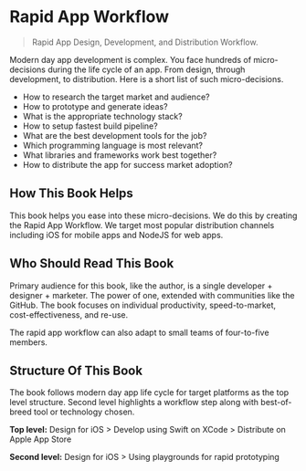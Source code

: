 # Rapid App Workflow

> Rapid App Design, Development, and Distribution Workflow.

Modern day app development is complex. You face hundreds of micro-decisions during the life cycle of an app. From design, through development, to distribution. Here is a short list of such micro-decisions.

- How to research the target market and audience?
- How to prototype and generate ideas?
- What is the appropriate technology stack?
- How to setup fastest build pipeline?
- What are the best development tools for the job?
- Which programming language is most relevant?
- What libraries and frameworks work best together?
- How to distribute the app for success market adoption?

## How This Book Helps

This book helps you ease into these micro-decisions. We do this by creating the Rapid App Workflow. We target most popular distribution channels including iOS for mobile apps and NodeJS for web apps.

## Who Should Read This Book

Primary audience for this book, like the author, is a single developer + designer + marketer. The power of one, extended with communities like the GitHub. The book focuses on individual productivity, speed-to-market, cost-effectiveness, and re-use.

The rapid app workflow can also adapt to small teams of four-to-five members.

## Structure Of This Book

The book follows modern day app life cycle for target platforms as the top level structure. Second level highlights a workflow step along with best-of-breed tool or technology chosen.

**Top level:** Design for iOS > Develop using Swift on XCode > Distribute on Apple App Store

**Second level:** Design for iOS > Using playgrounds for rapid prototyping

